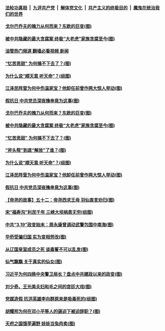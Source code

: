 ####  [法轮功真相](../../../../basic/blob/master/README.md?t=06281231) &nbsp;|&nbsp; [九评共产党](../../../../9ping.md/blob/master/README.md?t=06281231) &nbsp;|&nbsp; [解体党文化](../../../../jtdwh.md/blob/master/README.md?t=06281231)  &nbsp;|&nbsp; [共产主义的终极目的](../../../../gczydzjmd.md/blob/master/README.md?t=06281231) &nbsp;|&nbsp; [魔鬼在统治我们的世界](../../../../mgztzwmdsj.md/blob/master/README.md?t=06281231) 

#### [戈尔巴乔夫的魄力从何而来？东欧的巨变(图)](../pages/p6/1010255.md?t=06281231) 

#### [被中共隐藏的最大贪腐案 终极“大老虎”家族贪腐至今(图)](../pages/p6/1010271.md?t=06281231) 

#### [油管热门频道 翻墙必看视频 新闻](http://45.76.130.85:81/youtube.html?06281231)

#### [“忆苦思甜” 为何搞不下去了？(图)](../pages/p6/1010076.md?t=06281231) 

#### [为什么说“顺天意 听天命”？(组图)](../pages/p6/1010034.md?t=06281231) 

#### [江泽民阵营为何中伤温家宝？他卸任前曾作两大惊人举动(图)](../pages/p6/1010139.md?t=06281231) 

#### [假抗日 中共党员深夜撸串竟为这事(图)](../pages/p6/1010190.md?t=06281231) 

#### [戈尔巴乔夫的魄力从何而来？东欧的巨变(图)](../pages/p6/1010255.md?t=06281231) 

#### [被中共隐藏的最大贪腐案 终极“大老虎”家族贪腐至今(图)](../pages/p6/1010271.md?t=06281231) 

#### [“忆苦思甜” 为何搞不下去了？(图)](../pages/p6/1010076.md?t=06281231) 

#### [“斧头帮”到底“解放”了谁？(图)](../pages/p6/1010268.md?t=06281231) 

#### [为什么说“顺天意 听天命”？(组图)](../pages/p6/1010034.md?t=06281231) 

#### [江泽民阵营为何中伤温家宝？他卸任前曾作两大惊人举动(图)](../pages/p6/1010139.md?t=06281231) 

#### [假抗日 中共党员深夜撸串竟为这事(图)](../pages/p6/1010190.md?t=06281231) 

#### [【帝尧的故事】五十二：帝尧西求王母 羽仙衷言劝归(图)](../pages/p6/981483.md?t=06281231) 

#### [宋“福寿沟”利民千年 三峡大坝祸患无穷(组图)](../pages/p6/1010075.md?t=06281231) 

#### [中共“3.19”政变始末：周永康曾调动武警包围中南海(图)](../pages/p6/1010136.md?t=06281231) 

#### [华侨受骗归国 实为变相劳改(图)](../pages/p6/1009963.md?t=06281231) 

#### [从辽国皇室成员之死 谈毒誓不可以乱发(图)](../pages/p6/1010114.md?t=06281231) 

#### [仙气飘飘 关于真实的仙女(图)](../pages/p6/1009980.md?t=06281231) 

#### [习近平为何四换中央警卫局长？盘点中共建政以来的政变(图)](../pages/p6/1009934.md?t=06281231) 

#### [刘少奇、王光美夫妇和毛之间的宫廷大戏(图)](../pages/p6/1009927.md?t=06281231) 

#### [党媒造假 抗洪英雄李向群原来是吸毒死的(组图)](../pages/p6/1009904.md?t=06281231) 



#### [胡耀邦为何在邓小平等人的逼迫下被迫辞职？(图)](../pages/p6/1009903.md?t=06281231) 

#### [天府之国饿莩遍野 娃娃当兔肉卖(图)](../pages/p6/1009804.md?t=06281231) 

<img src='http://gfw-breaker.win/goodnews/indexes/p6.md' width='0px' height='0px'/>
